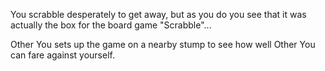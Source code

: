 You scrabble desperately to get away, but as you do you see that it was 
actually the box for the board game "Scrabble"...

Other You sets up the game on a nearby stump to see how well Other You can fare against yourself.